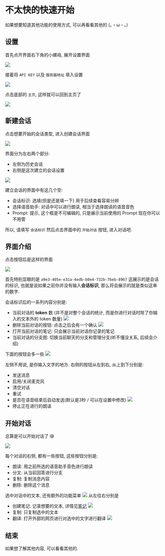 # 不太快的快速开始

如果想要知道其他功能的使用方式, 可以再看看其他的 (。・ω・。)

## 设置

首先点开界面右下角的小螺母, 展开设置界面

![](./images/quick-start-1.png)

接着将 `API KEY` 以及 `服务器地址` 填入设置

![](./images/quick-start-2.png)

点击底部的 `主页`, 这样就可以回到主页了

![](./images/quick-start-3.png)

## 新建会话

点击想要开始的会话类型, 进入创建会话界面

![](./images/quick-start-4.png)

界面分为左右两个部分:
* 左侧为历史会话
* 右侧是这次建立的会话设置

![](./images/quick-start-5.png)

建立会话的界面中有这几个空:
* 会话标识: 选填(但是还是填一下) 用于后续查看容易分辨
* 选择语音助手: 对话中可以进行朗读, 相当于选择朗读的语音音色
* Prompt: 提示, 这个框是不可编辑的, 只是展示当前使用的 Prompt 现在你可以不用管

所以, 请填写 `会话标识` 然后点击界面中的 `开始对话` 按钮, 进入对话吧.


## 界面介绍
点击按钮后是这样的界面

![](./images/quick-start-6.png)

首先特别显眼的是 `a9e3-405e-e31a-4edb-b0e4-732b-76eb-8967` 这展示的是会话的标识, 也就是说如果之前你并没有输入**会话标识**, 那么将会展示的就是类似这串的数字. 

会话标识后的一系列内容分别是:
* 当前对话的 **token** 数 (并不是对整个会话的统计, 而是你进行对话时除了你输入的文本外的 token 数量)
  ![](./images/quick-start-7.png)
* 删除当前对话的按钮: 点击之后会有一个确认
  ![](./images/quick-start-8.png)
* 打开当前对话的笔记: 只会展示当前对话你记录的笔记
* 当前对话的分支图: 切换当前聊天的分支和管理分支(听不懂没关系, 后续会介绍)

下面的按钮会多一些
![](./images/quick-start-9.png)

左侧不用说, 是你输入文字的地方.
右侧的按钮从左到右, 从上到下分别是:
* 发送消息
* 启用/关闭麦克风
* 清空对话
* 重试
* 是否在语音结束后自动发送(默认是3秒 / 可以在设置中修改)
  ![](./images/quick-start-10.png)
* 停止正在进行的朗读

## 开始对话
总算是可以开始对话了 😅

![](./images/quick-start-11.png)

每个对话的右侧, 都有一些按钮, 这些按钮分别是:
* 朗读: 用之前所选的语音助手音色进行朗读
* 分叉: 从当前回答进行分支
* 复制: 复制消息内容
* 删除: 删除这个消息

选中对话中的文本, 还有额外的功能菜单
![](./images/quick-start-12.png)
从左往右分别是
* 创建笔记: 记录想要的文本, 详情见[笔记](/note)
  ![](./images/quick-start-13.png)
* 复制: 只复制选中的文本
* 翻译: 打开外部的网页进行对选中的文字进行翻译
  ![](./images/quick-start-14.png)

## 结束
如果想了解其他内容, 可以看看其他的.
